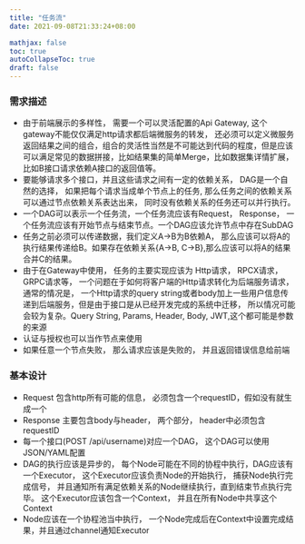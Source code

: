 ```yaml
---
title: "任务流"
date: 2021-09-08T21:33:24+08:00

mathjax: false
toc: true
autoCollapseToc: true
draft: false
---
```


### 需求描述

* 由于前端展示的多样性， 需要一个可以灵活配置的Api Gateway, 这个gateway不能仅仅满足http请求都后端微服务的转发， 还必须可以定义微服务返回结果之间的组合，组合的灵活性当然是不可能达到代码的程度，但是应该可以满足常见的数据拼接，比如结果集的简单Merge，比如数据集详情扩展， 比如B接口请求依赖A接口的返回值等。
* 要能够请求多个接口，并且这些请求之间有一定的依赖关系， DAG是一个自然的选择， 如果把每个请求当成单个节点上的任务, 那么任务之间的依赖关系可以通过节点依赖关系表达出来， 同时没有依赖关系的任务还可以并行执行。
* 一个DAG可以表示一个任务流，一个任务流应该有Request， Response， 一个任务流应该有开始节点与结束节点。一个DAG应该允许节点中存在SubDAG
* 任务之前必须可以传递数据，我们定义A->B为B依赖A， 那么应该可以将A的执行结果传递给B。如果存在依赖关系{A->B, C->B},那么应该可以将A的结果合并C的结果。
* 由于在Gateway中使用， 任务的主要实现应该为 Http请求， RPCX请求， GRPC请求等， 一个问题在于如何将客户端的Http请求转化为后端服务请求，通常的情况是， 一个Http请求的query string或者body加上一些用户信息传递到后端服务，但是由于接口是从已经开发完成的系统中迁移， 所以情况可能会较为复杂。Query String, Params, Header, Body, JWT,这个都可能是参数的来源
* 认证与授权也可以当作节点来使用
* 如果任意一个节点失败， 那么请求应该是失败的， 并且返回错误信息给前端

### 基本设计
* Request 包含http所有可能的信息， 必须包含一个requestID，假如没有就生成一个
* Response 主要包含body与header， 两个部分， header中必须包含requestID
* 每一个接口(POST /api/username)对应一个DAG， 这个DAG可以使用JSON/YAML配置
* DAG的执行应该是异步的， 每个Node可能在不同的协程中执行，DAG应该有一个Executor， 这个Executor应该负责Node的开始执行， 捕获Node执行完成信号， 并且通知所有满足依赖关系的Node继续执行，直到结束节点执行完毕。 这个Executor应该包含一个Context， 并且在所有Node中共享这个Context
* Node应该在一个协程池当中执行， 一个Node完成后在Context中设置完成结果，并且通过channel通知Executor
